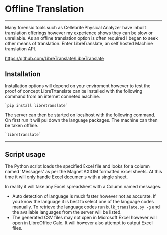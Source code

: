 # Offline Translation

---

Many forensic tools such as Cellebrite Physical Analyzer have inbuilt translation offerings however my experience shows they can be slow or unreliable. As an offline translation option is often required I began to seek other means of translation. Enter LibreTranslate, an self hosted Machine translation API.

<https://github.com/LibreTranslate/LibreTranslate>

## Installation

Installation options will depend on your enviroment however to test the proof of concept LibreTrtanslate can be installed with the following command from an internet conneted machine.

    `pip install libretranslate`

The server can then be started on localhost with the following command. On first run it will pul down the language packages. The machine can then be taken offline.

    `libretranslate`
---

## Script usage

The Python script loads the specified Excel file and looks for a column named 'Messages' as per the Magnet AXIOM formatted excel sheets. At this time it will only handle Excel documents with a single sheet.

In reality it will take any Excel spreadsheet with a Column named messages.

- Auto detection of language is much faster however not as accurate. If you know the language it is best to select one of the language codes manually. To retrieve the language codes run `bulk_translate.py -g` and the available languages from the server will be listed.
- The generated CSV files may not open in Microsoft Excel however will open in LibreOffice Calc. It will however also attempt to output Excel files.
